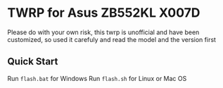 # TWRP for Asus ZB552KL X007D

Please do with your own risk, this twrp is unofficial and have been customized, so used it carefuly and read the model and the version first

## Quick Start
Run `flash.bat` for Windows
Run `flash.sh` for Linux or Mac OS
